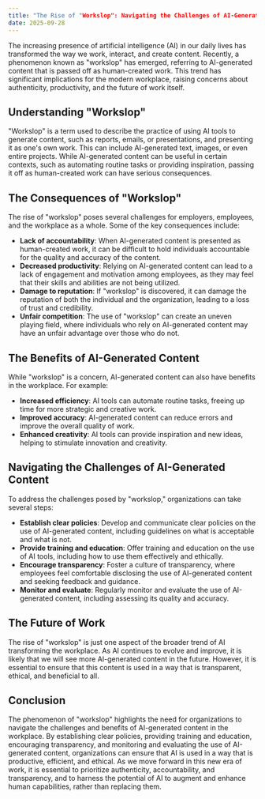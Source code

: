 ```yaml
---
title: "The Rise of "Workslop": Navigating the Challenges of AI-Generated Content in the Workplace"
date: 2025-09-28
---
```


The increasing presence of artificial intelligence (AI) in our daily lives has transformed the way we work, interact, and create content. Recently, a phenomenon known as "workslop" has emerged, referring to AI-generated content that is passed off as human-created work. This trend has significant implications for the modern workplace, raising concerns about authenticity, productivity, and the future of work itself.

## Understanding "Workslop"
"Workslop" is a term used to describe the practice of using AI tools to generate content, such as reports, emails, or presentations, and presenting it as one's own work. This can include AI-generated text, images, or even entire projects. While AI-generated content can be useful in certain contexts, such as automating routine tasks or providing inspiration, passing it off as human-created work can have serious consequences.

## The Consequences of "Workslop"
The rise of "workslop" poses several challenges for employers, employees, and the workplace as a whole. Some of the key consequences include:

* **Lack of accountability**: When AI-generated content is presented as human-created work, it can be difficult to hold individuals accountable for the quality and accuracy of the content.
* **Decreased productivity**: Relying on AI-generated content can lead to a lack of engagement and motivation among employees, as they may feel that their skills and abilities are not being utilized.
* **Damage to reputation**: If "workslop" is discovered, it can damage the reputation of both the individual and the organization, leading to a loss of trust and credibility.
* **Unfair competition**: The use of "workslop" can create an uneven playing field, where individuals who rely on AI-generated content may have an unfair advantage over those who do not.

## The Benefits of AI-Generated Content
While "workslop" is a concern, AI-generated content can also have benefits in the workplace. For example:

* **Increased efficiency**: AI tools can automate routine tasks, freeing up time for more strategic and creative work.
* **Improved accuracy**: AI-generated content can reduce errors and improve the overall quality of work.
* **Enhanced creativity**: AI tools can provide inspiration and new ideas, helping to stimulate innovation and creativity.

## Navigating the Challenges of AI-Generated Content
To address the challenges posed by "workslop," organizations can take several steps:

* **Establish clear policies**: Develop and communicate clear policies on the use of AI-generated content, including guidelines on what is acceptable and what is not.
* **Provide training and education**: Offer training and education on the use of AI tools, including how to use them effectively and ethically.
* **Encourage transparency**: Foster a culture of transparency, where employees feel comfortable disclosing the use of AI-generated content and seeking feedback and guidance.
* **Monitor and evaluate**: Regularly monitor and evaluate the use of AI-generated content, including assessing its quality and accuracy.

## The Future of Work
The rise of "workslop" is just one aspect of the broader trend of AI transforming the workplace. As AI continues to evolve and improve, it is likely that we will see more AI-generated content in the future. However, it is essential to ensure that this content is used in a way that is transparent, ethical, and beneficial to all.

## Conclusion
The phenomenon of "workslop" highlights the need for organizations to navigate the challenges and benefits of AI-generated content in the workplace. By establishing clear policies, providing training and education, encouraging transparency, and monitoring and evaluating the use of AI-generated content, organizations can ensure that AI is used in a way that is productive, efficient, and ethical. As we move forward in this new era of work, it is essential to prioritize authenticity, accountability, and transparency, and to harness the potential of AI to augment and enhance human capabilities, rather than replacing them.
